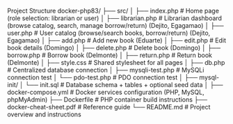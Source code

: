 Project Structure
docker-php83/
├── src/
│   ├── index.php         # Home page (role selection: librarian or user)
│   ├── librarian.php     # Librarian dashboard (browse catalog, search, manage borrow/return) (Dejito, Egagamao)
│   ├── user.php          # User catalog (browse/search books, borrow/return) (Dejito, Egagamao)
│   ├── add.php           # Add new book (Eduarte)
│   ├── edit.php          # Edit book details (Domingo)
│   ├── delete.php        # Delete book (Domingo)
│   ├── borrow.php        # Borrow book (Delmonte)
│   ├── return.php        # Return book (Delmonte)
│   ├── style.css         # Shared stylesheet for all pages
│   ├── db.php            # Centralized database connection
│   ├── mysqli-test.php   # MySQLi connection test
│   └── pdo-test.php      # PDO connection test
│
├── mysql-init/
│   └── init.sql          # Database schema + tables + optional seed data
│
├── docker-compose.yml     # Docker services configuration (PHP, MySQL, phpMyAdmin)
├── Dockerfile             # PHP container build instructions
├── docker-cheat-sheet.pdf # Reference guide
└── README.md              # Project overview and instructions
